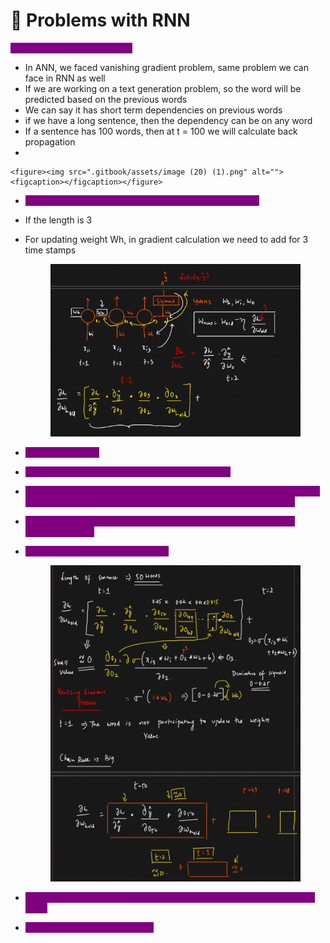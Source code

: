 # 🔴 Problems with RNN

<mark style="color:purple;background-color:purple;">**Vanishing Gradient Problem:**</mark>

* In ANN, we faced vanishing gradient problem, same problem we can face in RNN as well
* If we are working on a text generation problem, so the word will be predicted based on the previous words
* We can say it has short term dependencies on previous words
* if we have a long sentence, then the dependency can be on any word
* If a sentence has 100 words, then at t = 100 we will calculate back propagation
*

    <figure><img src=".gitbook/assets/image (20) (1).png" alt=""><figcaption></figcaption></figure>
* <mark style="color:purple;background-color:purple;">**The long term dependency cannot be captured by RNN**</mark>&#x20;
* If the length is 3
*   For updating weight Wh, in gradient calculation we need to add for 3 time stamps

    <figure><img src=".gitbook/assets/{677E83B6-C01C-445E-B633-83BE5911C588}.png" alt=""><figcaption></figcaption></figure>
* <mark style="color:purple;background-color:purple;">**If the length is 50**</mark>
* <mark style="color:purple;background-color:purple;">**The derivative of sigmoid is between 0 and 0.25**</mark>
* <mark style="color:purple;background-color:purple;">**So when we multiply this small terms the gradient will almost be 0, so we can say that the word is not participating in weight updation**</mark>
* <mark style="color:purple;background-color:purple;">**The words which are nearer to the output they will contribute in weight updation**</mark>
*   <mark style="color:purple;background-color:purple;">**And the weights wont be updated**</mark>

    <figure><img src=".gitbook/assets/{3EA0943B-24E6-4A61-8188-AFDB92B3064B}.png" alt=""><figcaption></figcaption></figure>
* <mark style="color:purple;background-color:purple;">**To solve this we can also other activation functions like ReLU, Leaky ReLU**</mark>
* <mark style="color:purple;background-color:purple;">**Another option is to use LSTM**</mark>

